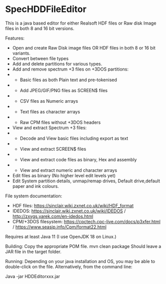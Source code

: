# SpecHDDFileEditor
This is a java based editor for either Realsoft HDF files or Raw disk Image files in both 8 and 16 bit versions.

Features:
* Open and create Raw Disk image files OR HDF files in both 8 or 16 bit variants. 
* Convert between file types
* Add and delete partitions for various types.
* Add and remove spectrum +3 files on +3DOS partitions:
* * Basic files as both Plain text and pre-tokenised
* * Add JPEG/GIF/PNG files as SCREEN$ files
* * CSV files as Numeric arrays
* * Text files as character arrays
* * Raw CPM files without +3DOS headers
* View and extract Spectrum +3 files:
* * Decode and View basic files including export as text
* * View and extract SCREEN$ files
* * View and extract code files as binary, Hex and assembly
* * View and extract numeric and character arrays
* Edit files as binary (No higher level edit levels yet)
* Edit System partition details, unmap/remap drives, Default drive,default paper and ink colours.

File system documentation:
* HDF files: https://sinclair.wiki.zxnet.co.uk/wiki/HDF_format
* IDEDOS: https://sinclair.wiki.zxnet.co.uk/wiki/IDEDOS / http://zxvgs.yarek.com/en-idedos.html
* CPM/+3DOS filesystem: https://cpctech.cpc-live.com/docs/p3xfer.html / https://www.seasip.info/Cpm/format22.html

Requires at least Java 11 (I use OpenJDK 18 on Linux.)

Building:
Copy the appropriate POM file. 
mvn clean package
Should leave a JAR file in the target folder. 

Running:
Depending on your java installation and OS, you may be able to double-click on the file. 
Alternatively, from the command line:

  Java -jar HDDEditorxxx.jar
  

